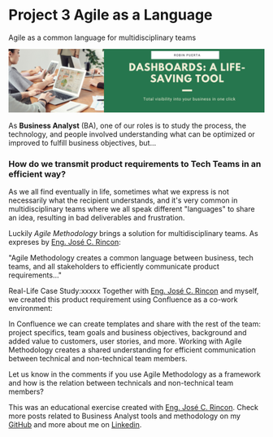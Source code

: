 # Project 3 Agile as a Language
Agile as a common language for multidisciplinary teams

<img src="https://github.com/robspuerta/Project-2-Dashboards---A-life-saving-tool/blob/main/Dashboards%20Robin%20Puerta.png" alt="Robin Puerta Business Process Analyst + Product Analyst">

As **Business Analyst** (BA), one of our roles is to study the process, the technology, and people involved understanding what can be optimized or improved to fulfill business objectives, but...

### How do we transmit product requirements to Tech Teams in an efficient way?

As we all find eventually in life, sometimes what we express is not necessarily what the recipient understands, and it's very common in multidisciplinary teams where we all speak different "languages" to share an idea, resulting in bad deliverables and frustration.

Luckily *Agile Methodology* brings a solution for multidisciplinary teams. As expreses by [Eng. José C. Rincon](https://www.linkedin.com/in/josecarlosrincon/): 

"Agile Methodology creates a common language between business, tech teams, and all stakeholders to efficiently communicate product requirements..."

Real-Life Case Study:xxxxx
Together with [Eng. José C. Rincon](https://www.linkedin.com/in/josecarlosrincon/) and myself, we created this product requirement using Confluence as a co-work environment:

In Confluence we can create templates and share with the rest of the team: project specifics, team goals and business objectives, background and added value to customers, user stories, and more. Working with Agile Methodology creates a shared understanding for efficient communication between technical and non-technical team members.

Let us know in the comments if you use Agile Methodology as a framework and how is the relation between technicals and non-technical team members?

This was an educational exercise created with [Eng. José C. Rincon](https://www.linkedin.com/in/josecarlosrincon/). Check more posts related to Business Analyst tools and methodology on my [GitHub](https://github.com/robspuerta) and more about me on [Linkedin](https://www.linkedin.com/in/robin-puerta/).
